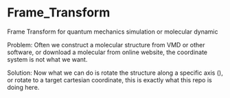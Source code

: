 # Frame_Transform
Frame Transform for quantum mechanics simulation or molecular dynamic

Problem: Often we construct a molecular structure from VMD or other software, or download a molecular from online website, the coordinate system is not what we want. 

Solution: Now what we can do is rotate the structure along a specific axis (), or rotate to a target cartesian coordinate, this is exactly what this repo is doing here. 
